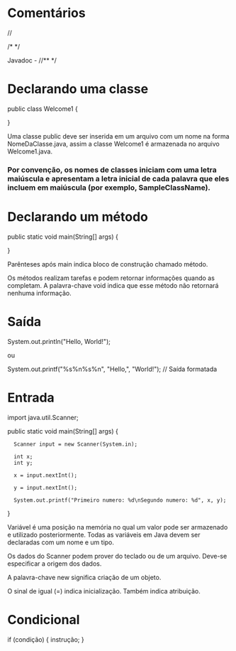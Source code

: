# Comentários

//

/* */

Javadoc - //** */

# Declarando uma classe

public class Welcome1 {

}

Uma classe public deve ser inserida em um arquivo com um nome na forma NomeDaClasse.java, assim a classe Welcome1 é armazenada no arquivo Welcome1.java.

### Por convenção, os nomes de classes iniciam com uma letra maiúscula e apresentam a letra inicial de cada palavra que eles incluem em maiúscula (por exemplo, SampleClassName).

# Declarando um método

public static void main(String[] args) {

}

Parênteses após main indica bloco de construção chamado método.

Os métodos realizam tarefas e podem retornar informações quando as completam. A palavra-chave void indica que esse método não retornará nenhuma informação.

# Saída

System.out.println("Hello, World!");

ou

System.out.printf("%s%n%s%n", "Hello,", "World!"); // Saída formatada

# Entrada

import java.util.Scanner;

public static void main(String[] args) {

      Scanner input = new Scanner(System.in);
      
      int x; 
      int y;
      
      x = input.nextInt();
      
      y = input.nextInt();
      
      System.out.printf("Primeiro numero: %d\nSegundo numero: %d", x, y);
}

Variável é uma posição na memória no qual um valor pode ser armazenado e utilizado posteriormente. Todas as variáveis em Java devem ser declaradas com um nome e um tipo.

Os dados do Scanner podem prover do teclado ou de um arquivo. Deve-se especificar a origem dos dados.

A palavra-chave new significa criação de um objeto.

O sinal de igual (=) indica inicialização. Também indica atribuição.

# Condicional

if (condição) {
      instrução;
}
